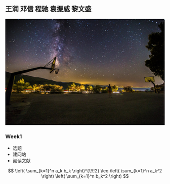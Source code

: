 ## 王润 邓信 程驰 袁振威 黎文盛

![](https://github.com/rainwang1995/DepthEstimation/blob/master/pics/desktop.jpg)

### Week1
* 选题  
* 建网站
* 阅读文献

$$
\left( \sum_{k=1}^n a_k b_k \right)^{\!\!2} 
\leq 
\left( \sum_{k=1}^n a_k^2 \right) 
\left( \sum_{k=1}^n b_k^2 \right)
$$

